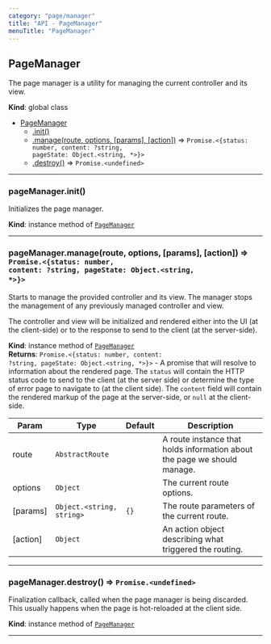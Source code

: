 ```yaml
---
category: "page/manager"
title: "API - PageManager"
menuTitle: "PageManager"
---
```


## PageManager&nbsp;<a name="PageManager" href="https://github.com/seznam/ima/blob/v17.13.0/packages/core/src/page/manager/PageManager.js#L5" target="_blank"><span class="icon"><i class="fas fa-external-link-alt fa-xs"></i></span></a>
The page manager is a utility for managing the current controller and its
view.

**Kind**: global class  

* [PageManager](#PageManager)
    * [.init()](#PageManager+init)
    * [.manage(route, options, [params], [action])](#PageManager+manage) ⇒ <code>Promise.&lt;{status: number, content: ?string, pageState: Object.&lt;string, \*&gt;}&gt;</code>
    * [.destroy()](#PageManager+destroy) ⇒ <code>Promise.&lt;undefined&gt;</code>


* * *

### pageManager.init()&nbsp;<a name="PageManager+init" href="https://github.com/seznam/ima/blob/v17.13.0/packages/core/src/page/manager/PageManager.js#L9" target="_blank"><span class="icon"><i class="fas fa-external-link-alt fa-xs"></i></span></a>
Initializes the page manager.

**Kind**: instance method of [<code>PageManager</code>](#PageManager)  

* * *

### pageManager.manage(route, options, [params], [action]) ⇒ <code>Promise.&lt;{status: number, content: ?string, pageState: Object.&lt;string, \*&gt;}&gt;</code>&nbsp;<a name="PageManager+manage" href="https://github.com/seznam/ima/blob/v17.13.0/packages/core/src/page/manager/PageManager.js#L57" target="_blank"><span class="icon"><i class="fas fa-external-link-alt fa-xs"></i></span></a>
Starts to manage the provided controller and its view. The manager
stops the management of any previously managed controller and view.

The controller and view will be initialized and rendered either into the
UI (at the client-side) or to the response to send to the client (at the
server-side).

**Kind**: instance method of [<code>PageManager</code>](#PageManager)  
**Returns**: <code>Promise.&lt;{status: number, content: ?string, pageState: Object.&lt;string, \*&gt;}&gt;</code> - A promise that will resolve to information about the rendered page.
        The <code>status</code> will contain the HTTP status code to send to the
        client (at the server side) or determine the type of error page
        to navigate to (at the client side).
        The <code>content</code> field will contain the rendered markup of
        the page at the server-side, or <code>null</code> at the client-side.  

| Param | Type | Default | Description |
| --- | --- | --- | --- |
| route | <code>AbstractRoute</code> |  | A route instance that holds information about the        page we should manage. |
| options | <code>Object</code> |  | The current route options. |
| [params] | <code>Object.&lt;string, string&gt;</code> | <code>{}</code> | The route parameters of the        current route. |
| [action] | <code>Object</code> |  | An action object describing what triggered the routing. |


* * *

### pageManager.destroy() ⇒ <code>Promise.&lt;undefined&gt;</code>&nbsp;<a name="PageManager+destroy" href="https://github.com/seznam/ima/blob/v17.13.0/packages/core/src/page/manager/PageManager.js#L65" target="_blank"><span class="icon"><i class="fas fa-external-link-alt fa-xs"></i></span></a>
Finalization callback, called when the page manager is being discarded.
This usually happens when the page is hot-reloaded at the client side.

**Kind**: instance method of [<code>PageManager</code>](#PageManager)  

* * *

